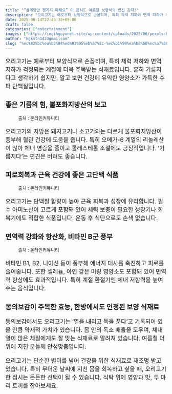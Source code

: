 ```yaml
---
title: "“삼계탕만 챙기지 마세요” 이 음식도 여름철 보양식의 반전 강자!"
description: "오리고기는 예로부터 보양식으로 손꼽히며, 특히 체력 저하와 면역 저하가 걱정되는 계절에 더욱 주목받는 식재료입니다. 흔히 기름지다고 생각하기 쉽지만, 알고 보면 건강에 유익한 영양소가 가득한 슈퍼 단백질입니다."
date: 2025-06-14T22:46:35+09:00
draft: false
categories: ["entertainment"]
images: ["https://ingihgoyonet.site/wp-content/uploads/2025/06/pexels-hm-grand-central-hotel-1318045-2532442-1024x683.jpg", "https://ingihgoyonet.site/wp-content/uploads/2025/06/pexels-hiagoitalo-2322426-683x1024.jpg", "https://ingihgoyonet.site/wp-content/uploads/2025/06/pexels-iara-melo-558346607-30635712-683x1024.jpg"]
author: "kgkstn1423gmailcom"
slug: "%ec%82%bc%ea%b3%84%ed%83%95%eb%a7%8c-%ec%b1%99%ea%b8%b0%ec%a7%80-%eb%a7%88%ec%84%b8%ec%9a%94-%ec%9d%b4-%ec%9d%8c%ec%8b%9d%eb%8f%84-%ec%97%ac%eb%a6%84%ec%b2%a0-%eb%b3%b4%ec%96%91"
---
```


<p style="font-size:18px">오리고기는 예로부터 보양식으로 손꼽히며, 특히 체력 저하와 면역 저하가 걱정되는 계절에 더욱 주목받는 식재료입니다. 흔히 기름지다고 생각하기 쉽지만, 알고 보면 건강에 유익한 영양소가 가득한 슈퍼 단백질입니다.</p> <h2 >좋은 기름의 힘, 불포화지방산의 보고</h2> <figure ><img src="https://ingihgoyonet.site/wp-content/uploads/2025/06/pexels-hm-grand-central-hotel-1318045-2532442-1024x683.jpg" alt="" style="aspect-ratio:16/9;object-fit:cover"/><figcaption >출처 : 온라인커뮤니티</figcaption></figure> <p style="font-size:18px">오리고기의 지방은 돼지고기나 소고기와는 다르게 불포화지방산이 풍부해 혈관 건강에 도움을 줍니다. 특히 오메가-6 계열의 리놀레산이 많아 체내 염증을 줄이고 콜레스테롤 조절에도 긍정적입니다. ‘기름지다’는 편견은 버려도 좋습니다.</p> <h2 >피로회복과 근육 건강에 좋은 고단백 식품</h2> <figure ><img src="https://ingihgoyonet.site/wp-content/uploads/2025/06/pexels-hiagoitalo-2322426-683x1024.jpg" alt="" style="aspect-ratio:16/9;object-fit:cover"/><figcaption >출처 : 온라인커뮤니티</figcaption></figure> <p style="font-size:18px">오리고기는 단백질 함량이 높아 근육 회복과 성장에 유리합니다. 필수 아미노산이 고르게 포함돼 있어 체력 보충이 필요한 성장기나 회복기에도 적합한 식품입니다. 운동 후 식단으로도 손색 없습니다.</p> <h2 >면역력 강화와 항산화, 비타민 B군 풍부</h2> <figure ><img src="https://ingihgoyonet.site/wp-content/uploads/2025/06/pexels-iara-melo-558346607-30635712-683x1024.jpg" alt="" style="aspect-ratio:16/9;object-fit:cover"/><figcaption >출처 : 온라인커뮤니티</figcaption></figure> <p style="font-size:18px">비타민 B1, B2, 니아신 등이 풍부해 에너지 대사를 촉진하고 피로를 줄여줍니다. 또한 셀레늄, 아연 같은 미량 영양소도 포함돼 있어 면역력 향상에도 효과적입니다. 특히 계절 환절기엔 체내 저항력을 높여주는 음식입니다.</p> <h2 >동의보감이 주목한 효능, 한방에서도 인정된 보양 식재료</h2> <p style="font-size:18px">동의보감에서도 오리고기는 ‘열을 내리고 독을 푼다’고 기록되어 있을 만큼 약재적 가치가 있습니다. 몸 안의 독소 배출을 도우며, 체내 열이 많은 체질에게도 잘 맞는 식재료로 알려져 있습니다. 여름철 더위에 지친 분들께 안성맞춤입니다.</p> <p style="font-size:18px">오리고기는 단순한 별미를 넘어 건강을 위한 식재료로 재조명 받고 있습니다. 특히 무더운 날씨에 지친 몸을 회복하고 싶을 때, 오리고기 한 접시는 든든한 선택이 될 수 있습니다. 식탁 위에 영양과 맛, 두 마리 토끼를 잡아보세요.</p>